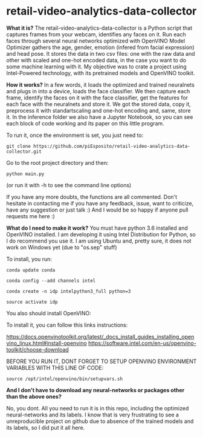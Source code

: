 # retail-video-analytics-data-collector

**What it is?**
The retail-video-analytics-data-collector is a Python script that captures frames from your webcam, identifies any faces on it. Run each faces through several neural networks optimized with OpenVINO Model Optimizer gathers the age, gender, emotion (infered from facial expression) and head pose. It stores the data in two csv files: one with the raw data and other with scaled and one-hot encoded data, in the case you want to do some machine learning with it. My objective was to crate a project using Intel-Powered technology, with its pretrained models and OpenVINO toolkit. 

**How it works?** 
 In a few words, it loads the optimized and trained neuralnets and plugs in into a device, loads the face classifier. We then capture each frame, identify the faces on it with the face classifier, get the features for each face with the neuralnets and store it. We got the stored data, copy it, preprocess it with standartscaling and one-hot encoding and, same, store it. In the inference folder we also have a Jupyter Notebook, so you can see each block of code working and its paper on this little program.
 
 To run it, once the environment is set, you just need to:
 
 
 `git clone https://github.com/piEsposito/retail-video-analytics-data-collector.git`
 
 
 Go to the root project directory and then:
 
 
 `python main.py`
 
 
 (or run it with -h to see the command line options)
 
 
 If you have any more doubts, the functions are all commented. Don't hesitate in contacting me if you have any feedback, issue, want to criticize, have any suggestion or just talk :) And I would be so happy if anyone pull requests me here :)
 
 **What do I need to make it work?**
You must have python 3.6 installed and OpenVINO installed. I am developing it using Intel Distribution for Python, so I do recommend you use it. I am using Ubuntu and, pretty sure, it does not work on Windows yet (due to "os.sep" stuff)

To install, you run: 


`conda update conda`


`conda config --add channels intel`


`conda create -n idp intelpython3_full python=3`


`source activate idp`

You also should install OpenVINO:

To install it, you can follow this links instructions:

https://docs.openvinotoolkit.org/latest/_docs_install_guides_installing_openvino_linux.html#install-openvino
https://software.intel.com/en-us/openvino-toolkit/choose-download

BEFORE YOU RUN IT, DONT FORGET TO SETUP OPENVINO ENVIRONMENT VARIABLES WITH THIS LINE OF CODE:


`source /opt/intel/openvino/bin/setupvars.sh`

**And I don't have to download any neural-networks or packages other than the above ones?**


No, you dont. All you need to run it is in this repo, including the optimized neural-networks and its labels. I know that is very frustrating to see a unreproducible project on github due to absence of the trained models and its labels, so I did put it all here. 

